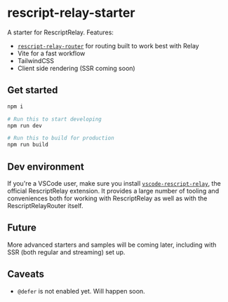 # rescript-relay-starter

A starter for RescriptRelay. Features:

- [`rescript-relay-router`](https://github.com/zth/rescript-relay-router) for routing built to work best with Relay
- Vite for a fast workflow
- TailwindCSS
- Client side rendering (SSR coming soon)

## Get started

```bash
npm i

# Run this to start developing
npm run dev

# Run this to build for production
npm run build
```

## Dev environment

If you're a VSCode user, make sure you install [`vscode-rescript-relay`](https://marketplace.visualstudio.com/items?itemName=GabrielNordeborn.vscode-rescript-relay), the official RescriptRelay extension. It provides a large number of tooling and conveniences both for working with RescriptRelay as well as with the RescriptRelayRouter itself.

## Future

More advanced starters and samples will be coming later, including with SSR (both regular and streaming) set up.

## Caveats

- `@defer` is not enabled yet. Will happen soon.
